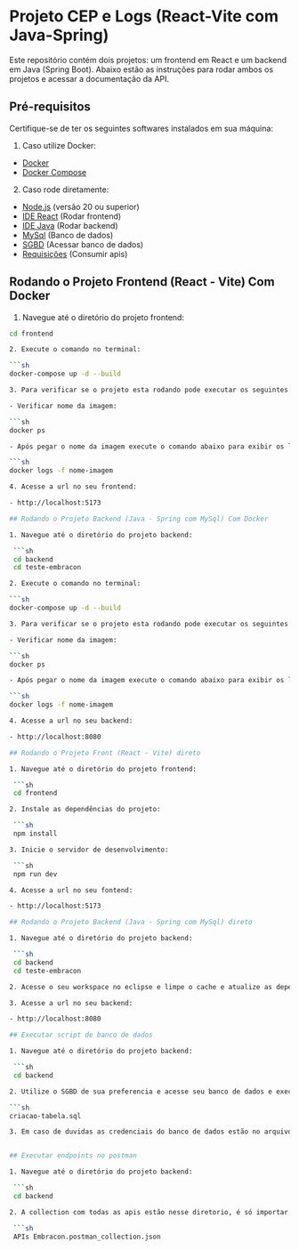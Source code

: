 # Projeto CEP e Logs (React-Vite com Java-Spring)

Este repositório contém dois projetos: um frontend em React e um backend em Java (Spring Boot). Abaixo estão as instruções para rodar ambos os projetos e acessar a documentação da API.

## Pré-requisitos

Certifique-se de ter os seguintes softwares instalados em sua máquina:

1. Caso utilize Docker:

- [Docker](https://www.docker.com/)
- [Docker Compose](https://docs.docker.com/compose/)

2. Caso rode diretamente:

- [Node.js](https://nodejs.org/) (versão 20 ou superior)
- [IDE React](https://code.visualstudio.com/docs/setup/windows) (Rodar frontend)
- [IDE Java](https://eclipseide.org/) (Rodar backend)
- [MySql](https://www.mysql.com/downloads/) (Banco de dados)
- [SGBD](https://dbeaver.io/download/) (Acessar banco de dados)
- [Requisições](https://www.postman.com/downloads/) (Consumir apis)

## Rodando o Projeto Frontend (React - Vite) Com Docker

1. Navegue até o diretório do projeto frontend:

  ```sh
  cd frontend

2. Execute o comando no terminal:

  ```sh
  docker-compose up -d --build

3. Para verificar se o projeto esta rodando pode executar os seguintes comandos:

- Verificar nome da imagem:

  ```sh
  docker ps

- Após pegar o nome da imagem execute o comando abaixo para exibir os logs:

  ```sh
  docker logs -f nome-imagem

4. Acesse a url no seu frontend:

- http://localhost:5173

## Rodando o Projeto Backend (Java - Spring com MySql) Com Docker

1. Navegue até o diretório do projeto backend:

   ```sh
   cd backend
   cd teste-embracon

2. Execute o comando no terminal:

  ```sh
  docker-compose up -d --build

3. Para verificar se o projeto esta rodando pode executar os seguintes comandos:

- Verificar nome da imagem:

  ```sh
  docker ps

- Após pegar o nome da imagem execute o comando abaixo para exibir os logs:

  ```sh
  docker logs -f nome-imagem

4. Acesse a url no seu backend:

- http://localhost:8080

## Rodando o Projeto Front (React - Vite) direto

1. Navegue até o diretório do projeto frontend:

   ```sh
   cd frontend

2. Instale as dependências do projeto:

   ```sh
   npm install

3. Inicie o servidor de desenvolvimento:

   ```sh
   npm run dev

4. Acesse a url no seu fontend:

- http://localhost:5173

## Rodando o Projeto Backend (Java - Spring com MySql) direto

1. Navegue até o diretório do projeto backend:

   ```sh
   cd backend
   cd teste-embracon

2. Acesse o seu workspace no eclipse e limpe o cache e atualize as dependencias Maven

3. Acesse a url no seu backend:

- http://localhost:8080

## Executar script de banco de dados

1. Navegue até o diretório do projeto backend:

   ```sh
   cd backend

2. Utilize o SGBD de sua preferencia e acesse seu banco de dados e execute o script de criação das tabelas:

  ```sh
  criacao-tabela.sql

3. Em caso de duvidas as credenciais do banco de dados estão no arquivo de docker-compose e application-properties.


## Executar endpoints no postman

1. Navegue até o diretório do projeto backend:

   ```sh
   cd backend

2. A collection com todas as apis estão nesse diretorio, é só importar dentro da sua ferramenta de requisição:

   ```sh
   APIs Embracon.postman_collection.json

